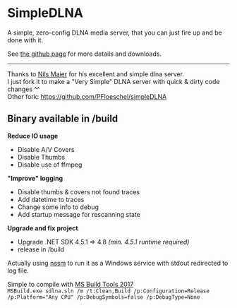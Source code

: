 SimpleDLNA
===
A simple, zero-config DLNA media server, that you can just fire up and be done with it.  

See [the github page](http://nmaier.github.io/simpleDLNA/) for more details and downloads.  

---
Thanks to [Nils Maier](https://github.com/nmaier) for his excellent and simple dlna server.    
I just fork it to make a "Very Simple" DLNA server with quick & dirty code changes ^^   
Other fork: https://github.com/PFloeschel/simpleDLNA  

## Binary available in /build ##

**Reduce IO usage**

 - Disable A/V Covers
 - Disable Thumbs
 - Disable use of ffmpeg

**"Improve" logging**

 - Disable thumbs & covers not found traces
 - Add datetime to traces
 - Change some info to debug
 - Add startup message for rescanning state

**Upgrade and fix project**
    
- Upgrade .NET SDK 4.5.1 => 4.8 _(min. 4.5.1 runtime required)_
- release in /build

Actually using [nssm](https://nssm.cc/) to run it as a Windows service with stdout redirected to log file.

Simple to compile with [MS Build Tools 2017](https://www.visualstudio.com/fr/downloads/)  
``MSBuild.exe sdlna.sln /m /t:Clean,Build /p:Configuration=Release /p:Platform="Any CPU" /p:DebugSymbols=false /p:DebugType=None``